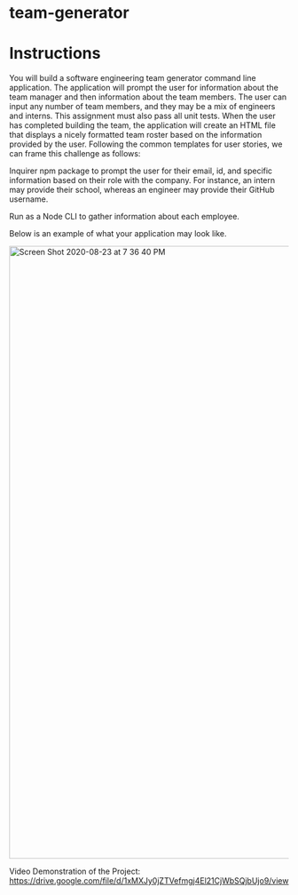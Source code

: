 # team-generator

# Instructions

You will build a software engineering team generator command line application. The application will prompt the user for information about the team manager and then information about the team members. The user can input any number of team members, and they may be a mix of engineers and interns. This assignment must also pass all unit tests. When the user has completed building the team, the application will create an HTML file that displays a nicely formatted team roster based on the information provided by the user. Following the common templates for user stories, we can frame this challenge as follows:

Inquirer npm package to prompt the user for their email, id, and specific information based on their role with the company. For instance, an intern may provide their school, whereas an engineer may provide their GitHub username.

Run as a Node CLI to gather information about each employee.

Below is an example of what your application may look like.

<img width="1103" alt="Screen Shot 2020-08-23 at 7 36 40 PM" src="https://user-images.githubusercontent.com/63895638/90998130-34080b00-e578-11ea-84bd-fb7243864d1d.png">


Video Demonstration of the Project: https://drive.google.com/file/d/1xMXJy0jZTVefmgj4El21CjWbSQjbUjo9/view
